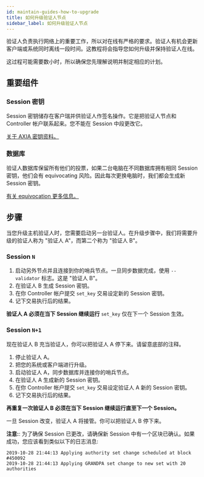 ```yaml
---
id: maintain-guides-how-to-upgrade
title: 如何升级验证人节点
sidebar_label: 如何升级验证人节点
---
```


验证人负责执行网络上的重要工作，所以对在线有严格的要求。验证人有机会更新客户端或系统同时离线一段时间。这教程将会指导您如何升级并保持验证人在线。

这过程可能需要数小时，所以确保您先理解说明并制定相应的计划。

## 重要组件

### Session 密钥

Session 密钥储存在客户瑞并供验证人作签名操作。它是把验证人节点和 Controller 帐户联系起来。您不能在 Session 中段更改它。

[关于 AXIA 密钥资料。](learn-keys)

### 数据库

验证人数据库保留所有他们的投票，如果二台电脑在不同数据库拥有相同 Session 密钥，他们会有 equivocating 风险。因此每次更换电脑时，我们都会生成新 Session 密钥。

[有关 equivocation 更多信息。](learn-staking#slashing)

## 步骤

当您升级主机验证人时，您需要启动另一台验证人。在升级步骤中，我们将需要升级的验证人称为 "验证人 A"，而第二个称为 "验证人 B"。

### Session `N`

1. 启动另外节点并且连接到你的哨兵节点。一旦同步数据完成，使用 `--validator` 标志。这是 "验证人 B"。
1. 在验证人 B 生成 Session 密钥。
1. 在你 Controller 帐户提交 `set_key` 交易设定新的 Session 密钥。
1. 记下交易执行后的结果。

**验证人 A 必须在当下 Session 继续运行** `set_key` 仅在下一个 Session 生效。

### Session `N+1`

现在验证人 B 充当验证人，你可以把验证人 A 停下来。请留意底部的注释。

1. 停止验证人 A。
1. 把您的系统或客户端进行升级。
1. 启动验证人 A，同步数据库并连接你的哨兵节点。
1. 在验证人 A 生成新的 Session 密钥。
1. 在你 Controller 帐户提交 `set_key` 交易设定验证人 A 新的 Session 密钥。
1. 记下交易执行后的结果。

**再重复一次验证人 B 必须在当下 Session 继续运行直至下一个 Session。**

一旦 Session 改变，验证人 A 将接管。你可以把验证人 B 停下来。

**注意:**: 为了确保 Session 已更改，请确保新 Session 中有一个区块已确认。如果成功，您应该看到类似以下的日志消息:

```
2019-10-28 21:44:13 Applying authority set change scheduled at block #450092
2019-10-28 21:44:13 Applying GRANDPA set change to new set with 20 authorities
```
